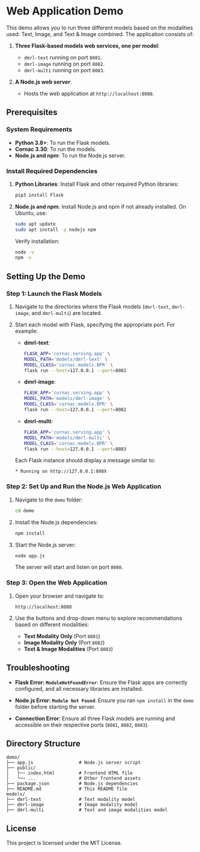 
# Web Application Demo

This demo allows you to run three different models based on the modalities used: Text, Image, and Text & Image combined. The application consists of:

1. **Three Flask-based models web services, one per model**:
   - `dmrl-text` running on port `8081`.
   - `dmrl-image` running on port `8082`.
   - `dmrl-multi` running on port `8083`.

2. **A Node.js web server**:
   - Hosts the web application at `http://localhost:8080`.

## Prerequisites

### System Requirements
- **Python 3.8+**: To run the Flask models.
- **Cornac 3.30**: To run the models.
- **Node.js and npm**: To run the Node.js server.

### Install Required Dependencies
1. **Python Libraries**:
   Install Flask and other required Python libraries:
   ```bash
   pip3 install Flask
   ```

2. **Node.js and npm**:
   Install Node.js and npm if not already installed. On Ubuntu, use:
   ```bash
   sudo apt update
   sudo apt install -y nodejs npm
   ```
   Verify installation:
   ```bash
   node -v
   npm -v
   ```

## Setting Up the Demo

### Step 1: Launch the Flask Models
1. Navigate to the directories where the Flask models (`dmrl-text`, `dmrl-image`, and `dmrl-multi`) are located.
2. Start each model with Flask, specifying the appropriate port. For example:
   - **dmrl-text**:
     ```bash
     FLASK_APP='cornac.serving.app' \ 
     MODEL_PATH='models/dmrl-text' \
     MODEL_CLASS='cornac.models.BPR' \
     flask run --host=127.0.0.1 --port=8081
     ```
   - **dmrl-image**:
     ```bash
     FLASK_APP='cornac.serving.app' \ 
     MODEL_PATH='models/dmrl-image' \
     MODEL_CLASS='cornac.models.BPR' \
     flask run --host=127.0.0.1 --port=8082
     ```
   - **dmrl-multi**:
     ```bash
     FLASK_APP='cornac.serving.app' \ 
     MODEL_PATH='models/dmrl-multi' \
     MODEL_CLASS='cornac.models.BPR' \
     flask run --host=127.0.0.1 --port=8083
     ```

   Each Flask instance should display a message similar to:
   ```
   * Running on http://127.0.0.1:808X
   ```

### Step 2: Set Up and Run the Node.js Web Application
1. Navigate to the `demo` folder:
   ```bash
   cd demo
   ```

2. Install the Node.js dependencies:
   ```bash
   npm install
   ```

3. Start the Node.js server:
   ```bash
   node app.js
   ```

   The server will start and listen on port `8080`.

### Step 3: Open the Web Application
1. Open your browser and navigate to:
   ```
   http://localhost:8080
   ```

2. Use the buttons and drop-down menu to explore recommendations based on different modalities:
   - **Text Modality Only** (Port `8081`)
   - **Image Modality Only** (Port `8082`)
   - **Text & Image Modalities** (Port `8083`)

## Troubleshooting

- **Flask Error: `ModuleNotFoundError`**:
  Ensure the Flask apps are correctly configured, and all necessary libraries are installed.

- **Node.js Error: `Module Not Found`**:
  Ensure you ran `npm install` in the `demo` folder before starting the server.

- **Connection Error**:
  Ensure all three Flask models are running and accessible on their respective ports (`8081`, `8082`, `8083`).

## Directory Structure

```
demo/
├── app.js                 # Node.js server script
├── public/
│   ├── index.html         # Frontend HTML file
│   └── ...                # Other frontend assets
├── package.json           # Node.js dependencies
├── README.md              # This README file
models/
├── dmrl-text              # Text modality model
├── dmrl-image             # Image modality model
├── dmrl-multi             # Text and image modalities model
```

## License
This project is licensed under the MIT License.
